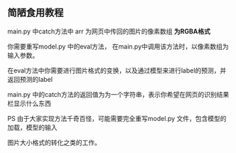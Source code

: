 ## 简陋食用教程

main.py 中catch方法中 arr 为网页中传回的图片的像素数组 **为RGBA格式** 

你需要重写model.py 中的eval方法， 在main.py中调用该方法时，以像素数组为输入参数。

在eval方法中你需要进行图片格式的变换，以及通过模型来进行label的预测，并返回预测的label

main.py 中的catch方法的返回值为为一个字符串，表示你希望在网页的识别结果栏显示什么东西



PS 由于大家实现方法千奇百怪，可能需要完全重写model.py 文件，包含模型的加载，模型的输入

图片大小格式的转化之类的工作。